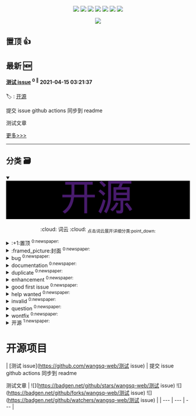 

<p align='center'>
    <img src="https://badgen.net/badge/labels/12"/>
    <img src="https://badgen.net/github/issues/wangsq-web/ghiblog"/>
    <img src="https://badgen.net/badge/last-commit/2021-04-15 03:46:16"/>
    <img src="https://badgen.net/github/forks/wangsq-web/ghiblog"/>
    <img src="https://badgen.net/github/stars/wangsq-web/ghiblog"/>
    <img src="https://badgen.net/github/watchers/wangsq-web/ghiblog"/>
    <img src="https://badgen.net/github/release/wangsq-web/ghiblog"/>
</p>

<p align='center'>
    <a href="https://github.com/jwenjian/visitor-count-badge">
        <img src="https://visitor-badge.glitch.me/badge?page_id=jwenjian.ghiblog"/>
    </a>
</p>


## 置顶 :thumbsup: 
## 最新 :new: 

#### [测试 issue](https://github.com/wangsq-web/wangsq-web/issues/1) <sup>0 :speech_balloon:</sup> 	 2021-04-15 03:21:37

:label: : [开源](https://github.com/wangsq-web/ghiblog/labels/%E5%BC%80%E6%BA%90)

提交 issue github actions 同步到 readme

测试文章

[更多>>>](https://github.com/wangsq-web/wangsq-web/issues/1)

---


## 分类  :card_file_box: 

<details open="open">
    <summary>
        <img src="assets/wordcloud.png" title="词云, 点击展开详细分类" alt="词云， 点击展开详细分类">
        <p align="center">:cloud: 词云 :cloud: <sub>点击词云展开详细分类:point_down: </sub></p>
    </summary>


<details>
<summary>:+1:置顶	<sup>0:newspaper:</sup></summary>



</details>

<details>
<summary>:framed_picture:封面	<sup>0:newspaper:</sup></summary>



</details>

<details>
<summary>bug	<sup>0:newspaper:</sup></summary>



</details>

<details>
<summary>documentation	<sup>0:newspaper:</sup></summary>



</details>

<details>
<summary>duplicate	<sup>0:newspaper:</sup></summary>



</details>

<details>
<summary>enhancement	<sup>0:newspaper:</sup></summary>



</details>

<details>
<summary>good first issue	<sup>0:newspaper:</sup></summary>



</details>

<details>
<summary>help wanted	<sup>0:newspaper:</sup></summary>



</details>

<details>
<summary>invalid	<sup>0:newspaper:</sup></summary>



</details>

<details>
<summary>question	<sup>0:newspaper:</sup></summary>



</details>

<details>
<summary>wontfix	<sup>0:newspaper:</sup></summary>



</details>

<details>
<summary>开源	<sup>1:newspaper:</sup></summary>

- [测试 issue](https://github.com/wangsq-web/wangsq-web/issues/1)  <sup>0 :speech_balloon:</sup>  	 


</details>


</details>    

# 开源项目


| [测试 issue](https://github.com/wangsq-web/测试 issue) | 提交 issue github actions 同步到 readme

测试文章 | ![](https://badgen.net/github/stars/wangsq-web/测试 issue) ![](https://badgen.net/github/forks/wangsq-web/测试 issue) ![](https://badgen.net/github/watchers/wangsq-web/测试 issue) |
| --- | --- | --- |

